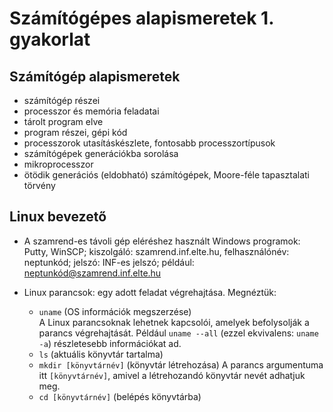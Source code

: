 # Számítógépes alapismeretek 1. gyakorlat

## Számítógép alapismeretek

- számítógép részei
- processzor és memória feladatai
- tárolt program elve
- program részei, gépi kód
- processzorok utasításkészlete, fontosabb processzortípusok
- számítógépek generációkba sorolása
- mikroprocesszor
- ötödik generációs (eldobható) számítógépek, Moore-féle tapasztalati törvény

## Linux bevezető

- A szamrend-es távoli gép eléréshez használt Windows programok: Putty, WinSCP; kiszolgáló: szamrend.inf.elte.hu, felhasználónév: neptunkód; jelszó: INF-es jelszó; például: neptunkód@szamrend.inf.elte.hu

- Linux parancsok: egy adott feladat végrehajtása. Megnéztük: 
    - `uname` (OS információk megszerzése)  
A Linux parancsoknak lehetnek kapcsolói, amelyek befolysolják a parancs végrehajtását. Például `uname --all` (ezzel ekvivalens: `uname -a`) részletesebb információkat ad.
    - `ls` (aktuális könyvtár tartalma)
    - `mkdir [könyvtárnév]` (könyvtár létrehozása)
A parancs argumentuma itt `[könyvtárnév]`, amivel a létrehozandó könyvtár nevét adhatjuk meg.
    - `cd [könyvtárnév]` (belépés könyvtárba)




